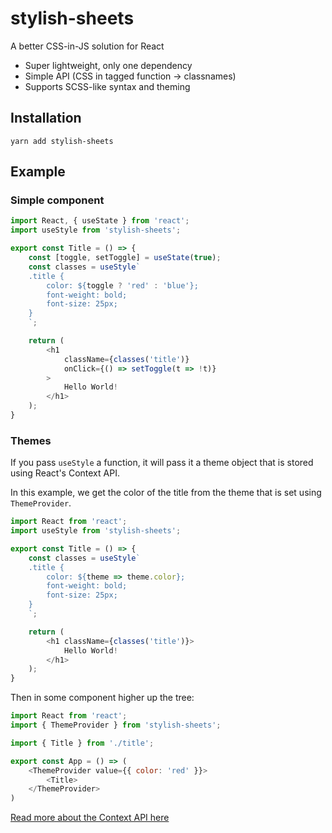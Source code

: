 # stylish-sheets

A better CSS-in-JS solution for React

- Super lightweight, only one dependency
- Simple API (CSS in tagged function -> classnames)
- Supports SCSS-like syntax and theming

## Installation

```
yarn add stylish-sheets
```

## Example

### Simple component

```javascript
import React, { useState } from 'react';
import useStyle from 'stylish-sheets';

export const Title = () => {
    const [toggle, setToggle] = useState(true);
    const classes = useStyle`
    .title {
        color: ${toggle ? 'red' : 'blue'};
        font-weight: bold;
        font-size: 25px;
    }
    `;

    return (
        <h1
            className={classes('title')}
            onClick={() => setToggle(t => !t)}
        >
            Hello World!
        </h1>
    );
}
```

### Themes

If you pass `useStyle` a function, it will pass it a theme object that is stored using React's Context API.

In this example, we get the color of the title from the theme that is set using `ThemeProvider`.

```javascript
import React from 'react';
import useStyle from 'stylish-sheets';

export const Title = () => {
    const classes = useStyle`
    .title {
        color: ${theme => theme.color};
        font-weight: bold;
        font-size: 25px;
    }
    `;

    return (
        <h1 className={classes('title')}>
            Hello World!
        </h1>
    );
}
```

Then in some component higher up the tree:

```javascript
import React from 'react';
import { ThemeProvider } from 'stylish-sheets';

import { Title } from './title';

export const App = () => (
    <ThemeProvider value={{ color: 'red' }}>
        <Title>
    </ThemeProvider>
)
```

[Read more about the Context API here](https://reactjs.org/docs/hooks-reference.html#usecontext)
